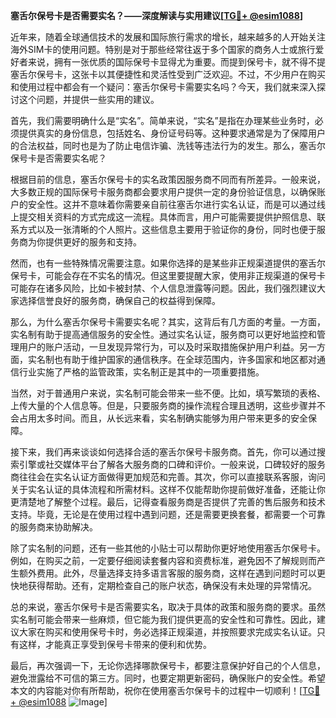 **塞舌尔保号卡是否需要实名？——深度解读与实用建议[[TG💪+ @esim1088](https://t.me/s/esim1088)]**

近年来，随着全球通信技术的发展和国际旅行需求的增长，越来越多的人开始关注海外SIM卡的使用问题。特别是对于那些经常往返于多个国家的商务人士或旅行爱好者来说，拥有一张优质的国际保号卡显得尤为重要。而提到保号卡，就不得不提塞舌尔保号卡，这张卡以其便捷性和灵活性受到广泛欢迎。不过，不少用户在购买和使用过程中都会有一个疑问：塞舌尔保号卡需要实名吗？今天，我们就来深入探讨这个问题，并提供一些实用的建议。

首先，我们需要明确什么是“实名”。简单来说，“实名”是指在办理某些业务时，必须提供真实的身份信息，包括姓名、身份证号码等。这种要求通常是为了保障用户的合法权益，同时也是为了防止电信诈骗、洗钱等违法行为的发生。那么，塞舌尔保号卡是否需要实名呢？

根据目前的信息，塞舌尔保号卡的实名政策因服务商不同而有所差异。一般来说，大多数正规的国际保号卡服务商都会要求用户提供一定的身份验证信息，以确保账户的安全性。这并不意味着你需要亲自前往塞舌尔进行实名认证，而是可以通过线上提交相关资料的方式完成这一流程。具体而言，用户可能需要提供护照信息、联系方式以及一张清晰的个人照片。这些信息主要用于验证你的身份，同时也便于服务商为你提供更好的服务和支持。

然而，也有一些特殊情况需要注意。如果你选择的是某些非正规渠道提供的塞舌尔保号卡，可能会存在不实名的情况。但这里要提醒大家，使用非正规渠道的保号卡可能存在诸多风险，比如卡被封禁、个人信息泄露等问题。因此，我们强烈建议大家选择信誉良好的服务商，确保自己的权益得到保障。

那么，为什么塞舌尔保号卡需要实名呢？其实，这背后有几方面的考量。一方面，实名制有助于提高通信服务的安全性。通过实名认证，服务商可以更好地监控和管理用户的账户活动，一旦发现异常行为，可以及时采取措施保护用户利益。另一方面，实名制也有助于维护国家的通信秩序。在全球范围内，许多国家和地区都对通信行业实施了严格的监管政策，实名制正是其中的一项重要措施。

当然，对于普通用户来说，实名制可能会带来一些不便。比如，填写繁琐的表格、上传大量的个人信息等。但是，只要服务商的操作流程合理且透明，这些步骤并不会占用太多时间。而且，从长远来看，实名制确实能够为用户带来更多的安全保障。

接下来，我们再来谈谈如何选择合适的塞舌尔保号卡服务商。首先，你可以通过搜索引擎或社交媒体平台了解各大服务商的口碑和评价。一般来说，口碑较好的服务商往往会在实名认证方面做得更加规范和完善。其次，你可以直接联系客服，询问关于实名认证的具体流程和所需材料。这样不仅能帮助你提前做好准备，还能让你更清楚地了解整个过程。最后，记得查看服务商是否提供了完善的售后服务和技术支持。毕竟，无论是在使用过程中遇到问题，还是需要更换套餐，都需要一个可靠的服务商来协助解决。

除了实名制的问题，还有一些其他的小贴士可以帮助你更好地使用塞舌尔保号卡。例如，在购买之前，一定要仔细阅读套餐内容和资费标准，避免因不了解规则而产生额外费用。此外，尽量选择支持多语言客服的服务商，这样在遇到问题时可以更快地获得帮助。还有，定期检查自己的账户状态，确保没有未处理的异常情况。

总的来说，塞舌尔保号卡是否需要实名，取决于具体的政策和服务商的要求。虽然实名制可能会带来一些麻烦，但它能为我们提供更高的安全性和可靠性。因此，建议大家在购买和使用保号卡时，务必选择正规渠道，并按照要求完成实名认证。只有这样，才能真正享受到保号卡带来的便利和优势。

最后，再次强调一下，无论你选择哪款保号卡，都要注意保护好自己的个人信息，避免泄露给不可信的第三方。同时，也要定期更新密码，确保账户的安全性。希望本文的内容能对你有所帮助，祝你在使用塞舌尔保号卡的过程中一切顺利！[[TG💪+ @esim1088](https://t.me/s/esim1088) ![Image](https://i.postimg.cc/4NQfJmqS/Snipaste-2025-05-13-00-14-12.png)]